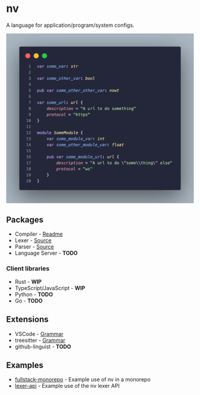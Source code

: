 # nv

A language for application/program/system configs.

![nv language snippet - neovim](./extensions/vscode-nv/docs/assets/images/vscode-nv-syntax-highlighting.png)

## Packages

- Compiler - [Readme](./packages/compiler/README.md)
- Lexer - [Source](./packages/lexer/src/lexer.rs)
- Parser - [Source](./packages/parser/src/main.rs)
- Language Server - **TODO**

### Client libraries

- Rust - **WIP**
- TypeScript/JavaScript - **WIP**
- Python - **TODO**
- Go - **TODO**

## Extensions

- VSCode - [Grammar](./extensions/vscode-nv/syntaxes/nv.tmLanguage.json)
- treesitter - [Grammar](./extensions/tree-sitter-nv/grammar.js)
- github-linguist - **TODO**

## Examples

- [fullstack-monorepo](./examples/fullstack-monorepo/) - Example use of nv in a monorepo
- [lexer-api](./examples/lexer-api/) - Example use of the nv lexer API
